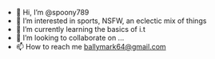 - 👋 Hi, I’m @spoony789
- 👀 I’m interested in sports, NSFW, an eclectic mix of things
- 🌱 I’m currently learning the basics of i.t
- 💞️ I’m looking to collaborate on ...
- 📫 How to reach me ballymark64@gmail.com

<!---
spoony789/spoony789 is a ✨ special ✨ repository because its `README.md` (this file) appears on your GitHub profile.
You can click the Preview link to take a look at your changes.
--->
